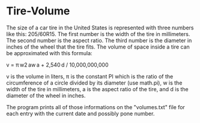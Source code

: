 # Tire-Volume
The size of a car tire in the United States is represented with three numbers like this: 205/60R15. The first number is the width of the tire in millimeters. The second number is the aspect ratio. The third number is the diameter in inches of the wheel that the tire fits.
The volume of space inside a tire can be approximated with this formula:

v = π w2 aw a + 2,540 d / 10,000,000,000

v is the volume in liters,
π is the constant PI which is the ratio of the circumference of a circle divided by its diameter (use math.pi),
w is the width of the tire in millimeters,
a is the aspect ratio of the tire, and
d is the diameter of the wheel in inches.

The program prints all of those informations on the "volumes.txt" file for each entry with the current date and possibly pone number.
